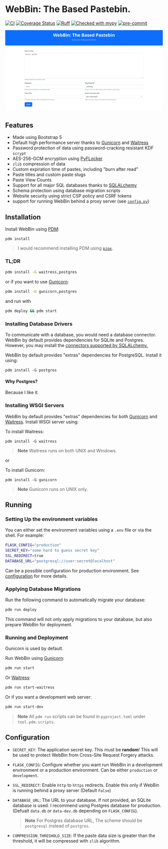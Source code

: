 # WebBin: The Based Pastebin.

[![CI](https://github.com/arunanshub/WebBin/actions/workflows/ci.yml/badge.svg)](https://github.com/arunanshub/WebBin/actions/workflows/ci.yml)
[![Coverage Status](https://coveralls.io/repos/github/arunanshub/WebBin/badge.svg?branch=master)](https://coveralls.io/github/arunanshub/WebBin?branch=master)
[![Ruff](https://img.shields.io/endpoint?url=https://raw.githubusercontent.com/astral-sh/ruff/main/assets/badge/v2.json)](https://github.com/astral-sh/ruff)
[![Checked with mypy](https://www.mypy-lang.org/static/mypy_badge.svg)](https://mypy-lang.org/)
[![pre-commit](https://img.shields.io/badge/pre--commit-enabled-brightgreen?logo=pre-commit)](https://github.com/pre-commit/pre-commit)

![Website Image](static/website.png)

## Features

- Made using Bootstrap 5
- Default high performance server thanks to [Gunicorn][gunicorn] and [Waitress][waitress]
- Password protection of data using password-cracking resistant KDF `scrypt`
- AES-256-GCM encryption using [PyFLocker](https://github.com/arunanshub/pyflocker)
- `zlib` compression of data
- Custom expiration time of pastes, including "burn after read"
- Paste titles and custom paste slugs
- Paste View Counts
- Support for all major SQL databases thanks to [SQLALchemy][sqlalchemy]
- Schema protection using database migration scripts
- Website security using strict CSP policy and CSRF tokens
- support for running WebBin behind a proxy server (see [`config.py`](./config.py))

## Installation

Install WebBin using [PDM](https://pdm-project.org/):

```shell
pdm install
```

> I would recommend installing PDM using [`pipx`](https://pypa.github.io/pipx/).

### TL;DR

```sh
pdm install -G waitress,postgres
```

or if you want to use [Gunicorn][gunicorn]:

```sh
pdm install -G gunicorn,postgres
```

and run with

```sh
pdm deploy && pdm start
```

### Installing Database Drivers

To communicate with a database, you would need a database connector. WebBin by
default provides dependencies for SQLite and Postgres. However, you may install
the [connectors supported by SQLALchemy.][sqlalchemy_dialects]

WebBin by default provides "extras" dependencies for PostgreSQL. Install it
using:

```shell
pdm install -G postgres
```

#### Why Postgres?

Because I like it.

### Installing WSGI Servers

WebBin by default provides "extras" dependencies for both [Gunicorn][gunicorn]
and [Waitress][waitress]. Install WSGI server using:

To install Waitress:

```shell
pdm install -G waitress
```

> **Note**
> Waitress runs on both UNIX and Windows.

or

To install Gunicorn:

```shell
pdm install -G gunicorn
```

> **Note**
> Gunicorn runs on UNIX only.

## Running

### Setting Up the environment variables

You can either set the environment variables using a `.env` file or via the
shell. For example:

```bash
FLASK_CONFIG="production"
SECRET_KEY="some hard to guess secret key"
SSL_REDIRECT=true
DATABASE_URL="postgresql://user:secret@localhost"
```

Can be a possible configuration for production environment. See
[configuration](#configuration) for more details.

### Applying Database Migrations

Run the following command to automatically migrate your database:

```bash
pdm run deploy
```

This command will not only apply migrations to your database, but also prepare
WebBin for deployment.

### Running and Deployment

Gunicorn is used by default.

Run WebBin using [Gunicorn][gunicorn]:

```bash
pdm run start
```

Or [Waitress][waitress]:

```bash
pdm run start-waitress
```

Or if you want a development web server:

```bash
pdm run start-dev
```

> **Note**
> All `pdm run` scripts can be found in `pyproject.toml` under `tool.pdm.scripts`.

## Configuration

- `SECRET_KEY`: The application secret key. This must be **random**! This will
  be used to protect WebBin from Cross-Site Request Forgery attacks.

- `FLASK_CONFIG`: Configure whether you want run WebBin in a development
    environment or a production environment. Can be either `production` or
    `development`.

- `SSL_REDIRECT`: Enable `http` to `https` redirects. Enable this only if
  WebBin is running behind a proxy server (Default `False`)

- `DATABASE_URL`: The URL to your database. If not provided, an SQLite database
  is used. I recommend using Postgres database for production. (Defualt
  `data.db` or `data-dev.db` depending on `FLASK_CONFIG`).

  > **Note**
  > For Postgres database URL, The scheme should be `postgresql` instead of
  > `postgres`.

- `COMPRESSION_THRESHOLD_SIZE`: If the paste data size is greater than the
  threshold, it will be compressed with ``zlib`` algorithm.

[gunicorn]: <https://gunicorn.org>
[sqlalchemy]: <https://docs.sqlalchemy.org/>
[sqlalchemy_dialects]: <https://docs.sqlalchemy.org/en/20/dialects/>
[waitress]: <https://docs.pylonsproject.org/projects/waitress/en/latest/>
